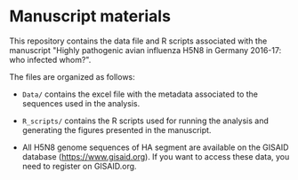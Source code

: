 # Manuscript materials

This repository contains the data file and R scripts associated with the manuscript "Highly pathogenic avian influenza H5N8 in Germany 2016-17: who infected whom?".

The files are organized as follows:

* `Data/` contains the excel file with the metadata associated to the sequences used in the analysis.

* `R_scripts/` contains the R scripts used for running the analysis and generating the figures presented in the manuscript.

* All H5N8 genome sequences of HA segment are available on the GISAID database (https://www.gisaid.org). If you want to access these data, you need to register on GISAID.org.
